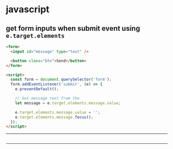# javascript

## get form inputs when submit event using `e.target.elements`

```html
<form>
  <input id="message" type="text" />

  <button class="btn">Send</button>
</form>

<script>
  const form = document.querySelector('form');
  form.addEventListener('submit', (e) => {
    e.preventDefault();

    // Get message text from the
    let message = e.target.elements.message.value;

    e.target.elements.message.value = '';
    e.target.elements.message.focus();
  });
</script>
```
-----------------------------------------------------------

## 


-----------------------------------------------------------

## 

